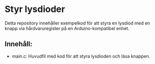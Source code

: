 # Styr lysdioder

Detta repository innehåller exempelkod för att styra en lysdiod med en knapp via hårdvaruregister på en Arduino-kompatibel enhet. 

## Innehåll:

- main.c: Huvudfil med kod för att styra lysdioden och läsa knappen.
